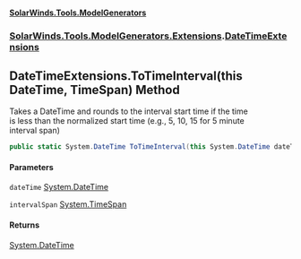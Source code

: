 #### [SolarWinds.Tools.ModelGenerators](index.md 'index')
### [SolarWinds.Tools.ModelGenerators.Extensions](index.md#SolarWinds.Tools.ModelGenerators.Extensions 'SolarWinds.Tools.ModelGenerators.Extensions').[DateTimeExtensions](DateTimeExtensions.md 'SolarWinds.Tools.ModelGenerators.Extensions.DateTimeExtensions')

## DateTimeExtensions.ToTimeInterval(this DateTime, TimeSpan) Method

Takes a DateTime and rounds to the interval start time if the time  
is less than the normalized start time (e.g., 5, 10, 15 for 5 minute  
interval span)

```csharp
public static System.DateTime ToTimeInterval(this System.DateTime dateTime, System.TimeSpan intervalSpan);
```
#### Parameters

<a name='SolarWinds.Tools.ModelGenerators.Extensions.DateTimeExtensions.ToTimeInterval(thisSystem.DateTime,System.TimeSpan).dateTime'></a>

`dateTime` [System.DateTime](https://docs.microsoft.com/en-us/dotnet/api/System.DateTime 'System.DateTime')

<a name='SolarWinds.Tools.ModelGenerators.Extensions.DateTimeExtensions.ToTimeInterval(thisSystem.DateTime,System.TimeSpan).intervalSpan'></a>

`intervalSpan` [System.TimeSpan](https://docs.microsoft.com/en-us/dotnet/api/System.TimeSpan 'System.TimeSpan')

#### Returns
[System.DateTime](https://docs.microsoft.com/en-us/dotnet/api/System.DateTime 'System.DateTime')